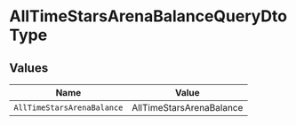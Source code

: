 # AllTimeStarsArenaBalanceQueryDtoType


## Values

| Name                       | Value                      |
| -------------------------- | -------------------------- |
| `AllTimeStarsArenaBalance` | AllTimeStarsArenaBalance   |